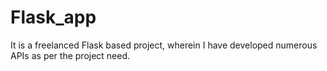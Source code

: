 # Flask_app
It is a freelanced Flask based project, wherein I have developed numerous APIs as per the project need.
